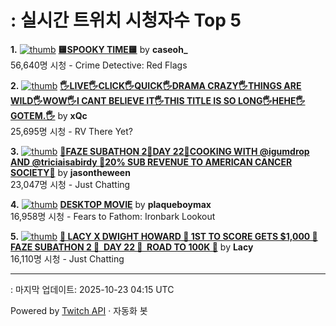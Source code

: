 # : 실시간 트위치 시청자수 Top 5

**1.** [![thumb](https://static-cdn.jtvnw.net/previews-ttv/live_user_caseoh_-320x180.jpg)](https://twitch.tv/caseoh_)
**[🟨SPOOKY TIME🟨](https://twitch.tv/caseoh_)** by **caseoh_**<br>56,640명 시청  - Crime Detective: Red Flags

**2.** [![thumb](https://static-cdn.jtvnw.net/previews-ttv/live_user_xqc-320x180.jpg)](https://twitch.tv/xQc)
**[🖐️LIVE🖐️CLICK🖐️QUICK🖐️DRAMA CRAZY🖐️THINGS ARE WILD🖐️WOW🖐️I CANT BELIEVE IT🖐️THIS TITLE IS SO LONG🖐️HEHE🖐️GOTEM.🖐️](https://twitch.tv/xQc)** by **xQc**<br>25,695명 시청  - RV There Yet?

**3.** [![thumb](https://static-cdn.jtvnw.net/previews-ttv/live_user_jasontheween-320x180.jpg)](https://twitch.tv/jasontheween)
**[🔴FAZE SUBATHON 2🔴DAY 22🔴COOKING WITH @igumdrop AND @triciaisabirdy 🔴20% SUB REVENUE TO AMERICAN CANCER SOCIETY🔴](https://twitch.tv/jasontheween)** by **jasontheween**<br>23,047명 시청  - Just Chatting

**4.** [![thumb](https://static-cdn.jtvnw.net/previews-ttv/live_user_plaqueboymax-320x180.jpg)](https://twitch.tv/plaqueboymax)
**[DESKTOP MOVIE](https://twitch.tv/plaqueboymax)** by **plaqueboymax**<br>16,958명 시청  - Fears to Fathom: Ironbark Lookout

**5.** [![thumb](https://static-cdn.jtvnw.net/previews-ttv/live_user_lacy-320x180.jpg)](https://twitch.tv/Lacy)
**[🏀 LACY X DWIGHT HOWARD 🏀 ️1ST TO SCORE GETS $1,000 🏀 FAZE SUBATHON 2 🏀 ️ DAY 22 🏀 ️ ROAD TO 100K 🏀](https://twitch.tv/Lacy)** by **Lacy**<br>16,110명 시청  - Just Chatting


---
: 마지막 업데이트: 2025-10-23 04:15 UTC

Powered by [Twitch API](https://dev.twitch.tv/docs/api/reference) · 자동화 봇